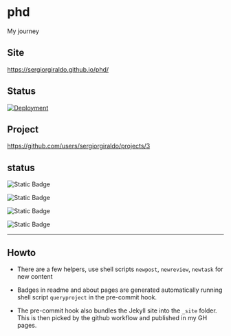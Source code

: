 # phd

My journey

## Site

https://sergiorgiraldo.github.io/phd/

## Status

[![Deployment](https://github.com/sergiorgiraldo/phd/actions/workflows/jekyll.yml/badge.svg)](https://github.com/sergiorgiraldo/phd/actions/workflows/jekyll.yml)

## Project

https://github.com/users/sergiorgiraldo/projects/3 

## status

![Static Badge](https://img.shields.io/badge/Backlog-2-red?style=for-the-badge)

![Static Badge](https://img.shields.io/badge/Prioritized-1-yellow?style=for-the-badge)

![Static Badge](https://img.shields.io/badge/Doing-1-green?style=for-the-badge)

![Static Badge](https://img.shields.io/badge/Done-2-blue?style=for-the-badge)

---

## Howto

- There are a few helpers, use shell scripts `newpost`, `newreview`, `newtask` for new content

- Badges in readme and about pages are generated automatically running shell script `queryproject` in the pre-commit hook. 

- The pre-commit hook also bundles the Jekyll site into the `_site` folder. This is then picked by the github workflow and published in my GH pages.
